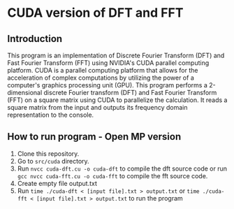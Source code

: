 # CUDA version of DFT and FFT
## Introduction
This program is an implementation of Discrete Fourier Transform (DFT) and Fast Fourier Transform (FFT) using NVIDIA's CUDA parallel computing platform. CUDA is a parallel computing platform that allows for the acceleration of complex computations by utilizing the power of a computer's graphics processing unit (GPU). This program performs a 2-dimensional discrete Fourier transform (DFT) and Fast Fourier Transform (FFT) on a square matrix using CUDA to parallelize the calculation. It reads a square matrix from the input and outputs its frequency domain representation to the console.

## How to run program - Open MP version
1. Clone this repository.
2. Go to `src/cuda` directory.
3. Run `nvcc cuda-dft.cu -o cuda-dft` to compile the dft source code or run `gcc nvcc cuda-fft.cu -o cuda-fft` to compile the fft source code.
4. Create empty file output.txt
5. Run `time ./cuda-dft < [input file].txt > output.txt` or `time ./cuda-fft < [input file].txt > output.txt` to run the program